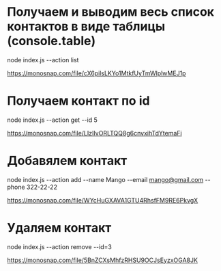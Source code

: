 # Получаем и выводим весь список контактов в виде таблицы (console.table)
node index.js --action list

https://monosnap.com/file/cX6pilsLKYo1MtkfUyTmWlplwMEJ1p

# Получаем контакт по id
node index.js --action get --id 5

https://monosnap.com/file/LIzIIvORLTQQ8g6cnvxihTdYtemaFi

# Добавялем контакт
node index.js --action add --name Mango --email mango@gmail.com --phone 322-22-22

https://monosnap.com/file/WYcHuGXAVA1GTU4RhsfFM9RE6PkvgX

# Удаляем контакт
node index.js --action remove --id=3

https://monosnap.com/file/5BnZCXsMhfzRHSU9OCJsEyzxOGA8JK